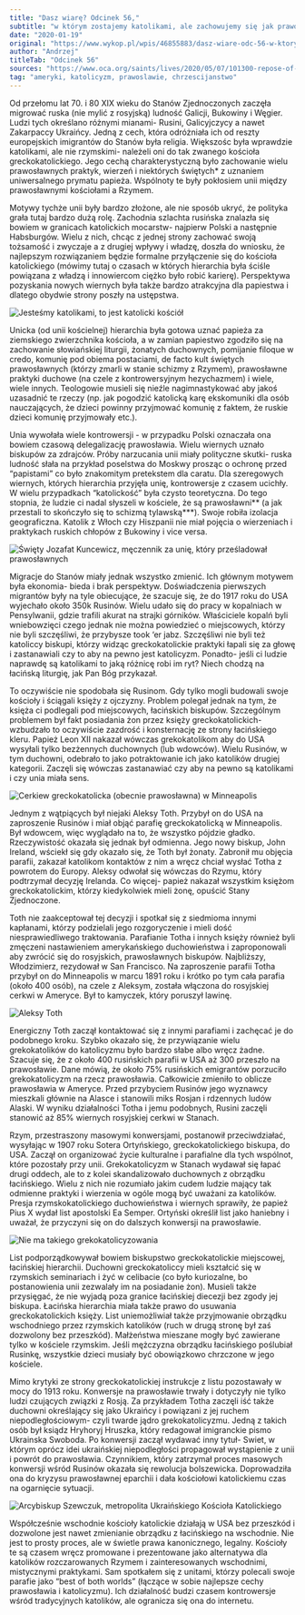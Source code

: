 ```yaml
---
title: "Dasz wiarę? Odcinek 56,"
subtitle: "w którym zostajemy katolikami, ale zachowujemy się jak prawosławni a łacinnicy mają problem."
date: "2020-01-19"
original: "https://www.wykop.pl/wpis/46855883/dasz-wiare-odc-56-w-ktorym-zostajemy-katolikami-al/"
author: "Andrzej"
titleTab: "Odcinek 56"
sources: "https://www.oca.org/saints/lives/2020/05/07/101300-repose-of-saint-alexis-toth-confessor-and-defender-of-orthodoxy||OCA: Saint Alexis Toth   Erickson, ''A Church of Immigrants'' w: ''Orthodox Christians in America''"
tag: "ameryki, katolicyzm, prawoslawie, chrzescijanstwo"
---
```


Od przełomu lat 70. i 80 XIX wieku do Stanów Zjednoczonych zaczęła migrować ruska (nie mylić z rosyjską) ludność Galicji, Bukowiny i Węgier. Ludzi tych określano różnymi mianami- Rusini, Galicyjczycy a nawet Zakarpaccy Ukraińcy. Jedną z cech, która odróżniała ich od reszty europejskich imigrantów do Stanów była religia. Większośc była wprawdzie katolikami, ale nie rzymskimi- należeli oni do tak zwanego kościoła greckokatolickiego. Jego cechą charakterystyczną było zachowanie wielu prawosławnych praktyk, wierzeń i niektórych świętych* z uznaniem uniwersalnego prymatu papieża. Wspólnoty te były pokłosiem unii między prawosławnymi kościołami a Rzymem.

Motywy tychże unii były bardzo złożone, ale nie sposób ukryć, że polityka grała tutaj bardzo dużą rolę. Zachodnia szlachta rusińska znalazła się bowiem w granicach katolickich mocarstw- najpierw Polski a następnie Habsburgów. Wielu z nich, chcąc z jednej strony zachować swoją tożsamość i zwyczaje a z drugiej wpływy i władzę, doszła do wniosku, że najlepszym rozwiązaniem będzie formalne przyłączenie się do kościoła katolickiego (mówimy tutaj o czasach w których hierarchia była ściśle powiązana z władzą i innowiercom ciężko było robić karierę). Perspektywa pozyskania nowych wiernych była także bardzo atrakcyjna dla papiestwa i dlatego obydwie strony poszły na ustępstwa.

![Jesteśmy katolikami, to jest katolicki kościół](../images/odc56/spasUkraine.jpg "Jesteśmy katolikami, to jest katolicki kościół.")

Unicka (od unii kościelnej) hierarchia była gotowa uznać papieża za ziemskiego zwierzchnika kościoła, a w zamian papiestwo zgodziło się na zachowanie słowiańskiej liturgii, żonatych duchownych, pomijanie filoque w credo, komunię pod obiema postaciami, de facto kult świętych prawosławnych (którzy zmarli w stanie schizmy z Rzymem), prawosławne praktyki duchowe (na czele z kontrowersyjnym hezychazmem) i wiele, wiele innych. Teologowie musieli się nieźle nagimnastykować aby jakoś uzasadnić te rzeczy (np. jak pogodzić katolicką karę ekskomuniki dla osób nauczających, że dzieci powinny przyjmować komunię z faktem, że ruskie dzieci komunię przyjmowały etc.).

Unia wywołała wiele kontrowersji - w przypadku Polski oznaczała ona bowiem czasową delegalizację prawosławia. Wielu wiernych uznało biskupów za zdrajców. Próby narzucania unii miały polityczne skutki- ruska ludność słała na przykład poselstwa do Moskwy prosząc o ochronę przed “papistami” co było znakomitym pretekstem dla caratu. Dla szeregowych wiernych, których hierarchia przyjęła unię, kontrowersje z czasem ucichły. W wielu przypadkach “katolickość” była czysto teoretyczna. Do tego stopnia, że ludzie ci nadal słyszeli w kościele, że są prawosławni** (a jak przestali to skończyło się to schizmą tylawską***). Swoje robiła izolacja geograficzna. Katolik z Włoch czy Hiszpanii nie miał pojęcia o wierzeniach i praktykach ruskich chłopów z Bukowiny i vice versa.

![Święty Jozafat Kuncewicz, męczennik za unię, który prześladował prawosławnych](../images/odc56/jozafat.jpg "Święty Jozafat Kuncewicz, męczennik za unię, który prześladował prawosławnych.")

Migracje do Stanów miały jednak wszystko zmienić. Ich głównym motywem była ekonomia- bieda i brak perspektyw. Doświadczenia pierwszych migrantów były na tyle obiecujące, że szacuje się, że do 1917 roku do USA wyjechało około 350k Rusinów. Wielu udało się do pracy w kopalniach w Pensylwanii, gdzie trafili akurat na strajki górników. Właściciele kopalń byli wniebowzięci czego jednak nie można powiedzieć o miejscowych, którzy nie byli szczęśliwi, że przybysze took ‘er jabz. Szczęśliwi nie byli też katoliccy biskupi, którzy widząc greckokatolickie praktyki łapali się za głowę i zastanawiali czy to aby na pewno jest katolicyzm. Ponadto- jeśli ci ludzie naprawdę są katolikami to jaką różnicę robi im ryt? Niech chodzą na łacińską liturgię, jak Pan Bóg przykazał.

To oczywiście nie spodobała się Rusinom. Gdy tylko mogli budowali swoje kościoły i ściągali księży z ojczyzny. Problem polegał jednak na tym, że księża ci podlegali pod miejscowych, łacińskich biskupów. Szczególnym problemem był fakt posiadania żon przez księży greckokatolickich- wzbudzało to oczywiście zazdrość i konsternację ze strony łacińskiego kleru. Papież Leon XII nakazał wówczas grekokatolikom aby do USA wysyłali tylko bezżennych duchownych (lub wdowców). Wielu Rusinów, w tym duchowni, odebrało to jako potraktowanie ich jako katolików drugiej kategorii. Zaczęli się wówczas zastanawiać czy aby na pewno są katolikami i czy unia miała sens.

![Cerkiew greckokatolicka (obecnie prawosławna) w Minneapolis](../images/odc56/crkvUSA.jpg "Cerkiew greckokatolicka (obecnie prawosławna) w Minneapolis.")

Jednym z wątpiących był niejaki Aleksy Toth. Przybył on do USA na zaproszenie Rusinów i miał objąć parafię greckokatolicką w Minneapolis. Był wdowcem, więc wyglądało na to, że wszystko pójdzie gładko. Rzeczywistość okazała się jednak był odmienna. Jego nowy biskup, John Ireland, wściekł się gdy okazało się, że Toth był żonaty. Zabronił mu objęcia parafii, zakazał katolikom kontaktów z nim a wręcz chciał wysłać Totha z powrotem do Europy. Aleksy odwołał się wówczas do Rzymu, który podtrzymał decyzję Irelanda. Co więcej- papież nakazał wszystkim księżom greckokatolickim, którzy kiedykolwiek mieli żonę, opuścić Stany Zjednoczone.

Toth nie zaakceptował tej decyzji i spotkał się z siedmioma innymi kapłanami, którzy podzielali jego rozgoryczenie i mieli dość niesprawiedliwego traktowania. Parafianie Totha i innych księży również byli zmęczeni nastawieniem amerykańskiego duchowieństwa i zaproponowali aby zwrócić się do rosyjskich, prawosławnych biskupów. Najbliższy, Włodzimierz, rezydował w San Francisco. Na zaproszenie parafii Totha przybył on do Minneapolis w marcu 1891 roku i krótko po tym cała parafia (około 400 osób), na czele z Aleksym, została włączona do rosyjskiej cerkwi w Ameryce. Był to kamyczek, który poruszył lawinę.

![Aleksy Toth](../images/odc56/tothAlexis.jpg "Aleksy Toth.")

Energiczny Toth zaczął kontaktować się z innymi parafiami i zachęcać je do podobnego kroku. Szybko okazało się, że przywiązanie wielu grekokatolików do katolicyzmu było bardzo słabe albo wręcz żadne. Szacuje się, że z około 400 rusińskich parafii w USA aż 300 przeszło na prawosławie. Dane mówią, że około 75% rusińskich emigrantów porzuciło grekokatolicyzm na rzecz prawosławia. Całkowicie zmieniło to oblicze prawosławia w Ameryce. Przed przybyciem Rusinów jego wyznawcy mieszkali głównie na Alasce i stanowili miks Rosjan i rdzennych ludów Alaski. W wyniku działalności Totha i jemu podobnych, Rusini zaczęli stanowić aż 85% wiernych rosyjskiej cerkwi w Stanach.

Rzym, przestraszony masowymi konwersjami, postanowił przeciwdziałać, wysyłając w 1907 roku Sotera Ortyńskiego, greckokatolickiego biskupa, do USA. Zaczął on organizować życie kulturalne i parafialne dla tych wspólnot, które pozostały przy unii. Grekokatolicyzm w Stanach wydawał się łapać drugi oddech, ale to z kolei skandalizowało duchownych z obrządku łacińskiego. Wielu z nich nie rozumiało jakim cudem ludzie mający tak odmienne praktyki i wierzenia w ogóle mogą być uważani za katolików. Presja rzymskokatolickiego duchowieństwa i wiernych sprawiły, że papież Pius X wydał list apostolski Ea Semper. Ortyński określił list jako haniebny i uważał, że przyczyni się on do dalszych konwersji na prawosławie.

![Nie ma takiego grekokatolicyzowania](../images/odc56/nieMaTakiego.jpg "Nie ma takiego grekokatolicyzowania.")

List podporządkowywał bowiem biskupstwo greckokatolickie miejscowej, łacińskiej hierarchii. Duchowni greckokatoliccy mieli kształcić się w rzymskich seminariach i żyć w celibacie (co było kuriozalne, bo postanowienia unii zezwalały im na posiadanie żon). Musieli także przysięgać, że nie wyjadą poza granice łacińskiej diecezji bez zgody jej biskupa. Łacińska hierarchia miała także prawo do usuwania greckokatolickich księży. List uniemożliwiał także przyjmowanie obrządku wschodniego przez rzymskich katolików (ruch w drugą stronę był zaś dozwolony bez przeszkód). Małżeństwa mieszane mogły być zawierane tylko w kościele rzymskim. Jeśli mężczyzna obrządku łacińskiego poślubiał Rusinkę, wszystkie dzieci musiały być obowiązkowo chrzczone w jego kościele.

Mimo krytyki ze strony greckokatolickiej instrukcje z listu pozostawały w mocy do 1913 roku. Konwersje na prawosławie trwały i dotyczyły nie tylko ludzi czujących związki z Rosją. Za przykładem Totha zaczęli iść także duchowni określający się jako Ukraińcy i powiązani z jej ruchem niepodległościowym- czyli twarde jądro grekokatolicyzmu. Jedną z takich osób był ksiądz Hryhoryj Hruszka, który redagował imigranckie pismo Ukrainska Swoboda. Po konwersji zaczął wydawać inny tytuł- Swiet, w którym oprócz idei ukraińskiej niepodległości propagował wystąpienie z unii i powrót do prawosławia. Czynnikiem, który zatrzymał proces masowych konwersji wśród Rusinów okazała się rewolucja bolszewicka. Doprowadziła ona do kryzysu prawosławnej eparchii i dała kościołowi katolickiemu czas na ogarnięcie sytuacji.

![Arcybiskup Szewczuk, metropolita Ukraińskiego Kościoła Katolickiego](../images/odc56/szewczuk.jpg "Arcybiskup Szewczuk, metropolita Ukraińskiego Kościoła Katolickiego.")

Współcześnie wschodnie kościoły katolickie działają w USA bez przeszkód i dozwolone jest nawet zmienianie obrządku z łacińskiego na wschodnie. Nie jest to prosty proces, ale w świetle prawa kanonicznego, legalny. Kościoły te są czasem wręcz promowane i prezentowane jako alternatywa dla katolików rozczarowanych Rzymem i zainteresowanych wschodnimi, mistycznymi praktykami. Sam spotkałem się z unitami, którzy polecali swoje parafie jako “best of both worlds” (łączące w sobie najlepsze cechy prawosławia i katolicyzmu). Ich działalność budzi czasem kontrowersje wśród tradycyjnych katolików, ale ogranicza się ona do internetu.
